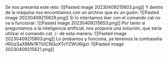 Se nos presenta este reto:
![[Pasted image 20230409215603.png]]
Y dentro de la máquina nos encontramos con un archivo que es un guión:
![[Pasted image 20230409215629.png]]
Si lo intentamos leer con el comando cat no va a funcionar:
![[Pasted image 20230409215653.png]]
Por tanto si preguntamos a la inteligencia artificial, nos propone una solución, que sería utilizar el comando cat ./- de esta manera:
![[Pasted image 20230409215803.png]]
Lo probamos y funciona, ya tenemos la contraseña rRGizSaX8Mk1RTb1CNQoXTcYZWU6lgzi:
![[Pasted image 20230409215821.png]]
